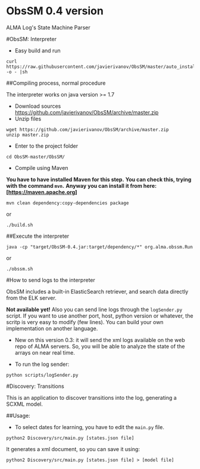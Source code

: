 # ObsSM 0.4 version
ALMA Log's State Machine Parser

#ObsSM: Interpreter

* Easy build and run
```
curl https://raw.githubusercontent.com/javierivanov/ObsSM/master/auto_install.sh -o - |sh
```


##Compiling process, normal procedure

The interpreter works on java version >= 1.7

* Download sources https://github.com/javierivanov/ObsSM/archive/master.zip
* Unzip files

```
wget https://github.com/javierivanov/ObsSM/archive/master.zip
unzip master.zip
```

* Enter to the project folder

```
cd ObsSM-master/ObsSM/
```

* Compile using Maven

**You have to have installed Maven for this step.**
**You can check this, trying with the command ```mvn```.**
**Anyway you can install it from here: [https://maven.apache.org]**
 
```
mvn clean dependency:copy-dependencies package
```
or
```
./build.sh
```

##Execute the interpreter
```
java -cp "target/ObsSM-0.4.jar:target/dependency/*" org.alma.obssm.Run
```
or
```
./obssm.sh
```


#How to send logs to the interpreter

ObsSM includes a built-in ElasticSearch retriever, and search data directly from the ELK server.


**Not available yet!**
Also you can send line logs through the `logSender.py` script.
If you want to use another port, host, python version or whatever, the scritp is very easy to modify (few lines).
You can build your own implementation on another language.

* New on this version 0.3: it will send the xml logs available on the web repo
 of ALMA servers. So, you will be able to analyze the state of the arrays on near real time.

* To run the log sender:
```
python scripts/logSender.py
```
#Discovery: Transitions

This is an application to discover transitions into the log, generating a SCXML model.

##Usage:

* To select dates for learning, you have to edit the ```main.py``` file.


```
python2 Discovery/src/main.py [states.json file]
```
It generates a xml document, so you can save it using:
```
python2 Discovery/src/main.py [states.json file] > [model file]
```
